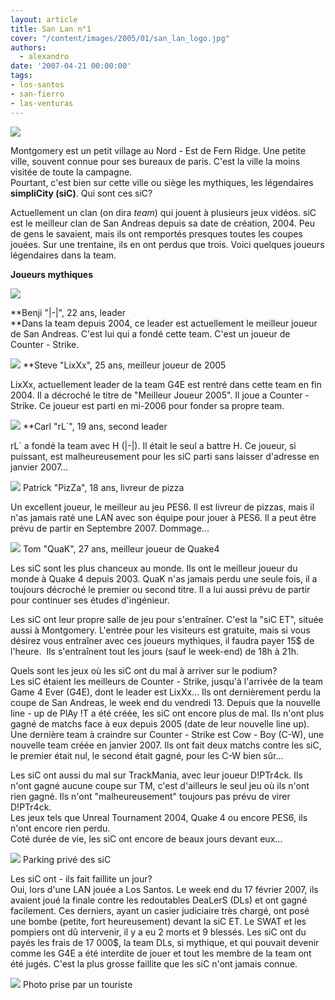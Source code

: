 ```yaml
---
layout: article
title: San Lan n°1
cover: "/content/images/2005/01/san_lan_logo.jpg"
authors:
  - alexandro
date: '2007-04-21 00:00:00'
tags:
- los-santos
- san-fierro
- las-venturas
---
```


![](/content/images/2005/01/montgomery1.jpg)

Montgomery est un petit village au Nord - Est de Fern Ridge. Une petite ville, souvent connue pour ses bureaux de paris. C'est la ville la moins visitée de toute la campagne.  
Pourtant, c'est bien sur cette ville ou siège les mythiques, les légendaires **simpliCity (siC)**. Qui sont ces siC?

Actuellement un clan (on dira _team_) qui jouent&nbsp;à plusieurs jeux vidéos. siC est le meilleur clan de San Andreas depuis sa date de création, 2004. Peu de gens le savaient, mais ils ont remportés presques toutes les coupes jouées. Sur une trentaine, ils en ont perdus que trois. Voici quelques joueurs légendaires dans la team.

**Joueurs mythiques**

![](/content/images/2005/01/h.jpg)

\*\*Benji "|-|", 22 ans, leader  
\*\*Dans la team depuis 2004, ce leader est actuellement le meilleur joueur de San Andreas. C'est lui qui a fondé cette team. C'est un joueur de Counter - Strike.

![](/content/images/2005/01/LixXx.jpg) 
\*\*Steve "LixXx", 25 ans, meilleur joueur de 2005

LixXx, actuellement leader de la team G4E est rentré dans cette team en fin 2004. Il a décroché le titre de "Meilleur Joueur 2005". Il joue a Counter - Strike. Ce joueur est parti en mi-2006 pour fonder sa propre team.

![](/content/images/2005/01/leader_carl.jpg) 
\*\*Carl "rL`", 19 ans, second leader

rL` a fondé la team avec H (|-|). Il était le seul a battre H. Ce joueur, si puissant, est malheureusement pour les siC parti sans laisser d'adresse en janvier 2007...

![](/content/images/2005/01/patrick_live.jpg) 
Patrick "PizZa", 18 ans, livreur de pizza

Un excellent joueur, le meilleur au jeu PES6. Il est livreur de pizzas, mais&nbsp;il n'as jamais raté une LAN avec son équipe pour jouer&nbsp;à PES6. Il a peut être prévu de partir en Septembre 2007. Dommage...

![](/content/images/2005/01/tom_parker1.jpg) 
Tom "QuaK", 27 ans, meilleur joueur de Quake4

Les siC sont les plus chanceux au monde. Ils ont le meilleur joueur du monde&nbsp;à Quake 4 depuis 2003. QuaK n'as jamais perdu une seule fois, il a toujours décroché le premier ou second titre. Il a lui aussi prévu de partir pour continuer ses études d'ingénieur.

Les siC ont leur propre salle de jeu pour s'entraîner. C'est la "siC ET", située aussi&nbsp;à Montgomery. L'entrée pour les visiteurs est gratuite, mais si vous désirez vous entraîner avec ces joueurs mythiques, il faudra payer 15$ de l'heure.&nbsp; Ils s'entraînent tout les jours (sauf le week-end) de 18h&nbsp;à 21h.

Quels sont les jeux où les siC ont du mal&nbsp;à arriver sur le podium?  
Les siC étaient les meilleurs de Counter - Strike, jusqu'à l'arrivée de la team Game 4 Ever (G4E), dont le leader est LixXx... Ils ont dernièrement perdu la coupe de San Andreas, le week end du vendredi 13. Depuis que&nbsp;la nouvelle line - up de PlAy !T a été créée, les siC ont encore plus de mal. Ils n'ont plus gagné de matchs face&nbsp;à eux depuis 2005 (date de leur nouvelle line up). Une dernière team à craindre sur Counter - Strike est Cow - Boy (C-W), une nouvelle team créée en janvier 2007. Ils ont fait deux matchs contre les siC, le premier était nul, le second était gagné, pour les C-W bien sûr...

Les siC ont aussi du mal&nbsp;sur TrackMania, avec leur joueur D!PTr4ck. Ils n'ont gagné aucune coupe sur TM, c'est d'ailleurs le seul jeu où ils n'ont rien gagné. Ils n'ont "malheureusement" toujours pas prévu de virer D!PTr4ck.  
Les jeux tels que Unreal Tournament 2004, Quake 4 ou encore PES6, ils n'ont encore rien perdu.  
Coté durée de vie, les siC ont encore de beaux jours devant eux...

![](/content/images/2005/01/montgomery2.jpg) 
Parking privé des siC

Les siC ont - ils fait faillite un jour?  
Oui, lors d'une LAN jouée a Los Santos. Le week end du 17&nbsp;février 2007, ils avaient joué la finale contre les redoutables DeaLerS (DLs) et ont gagné facilement. Ces derniers, ayant un casier judiciaire très chargé, ont posé une bombe (petite, fort heureusement) devant la siC ET. Le SWAT et les pompiers ont dû intervenir, il y a eu 2 morts et 9 blessés. Les siC ont du payés les frais de 17 000$, la team DLs, si mythique, et qui pouvait devenir comme les G4E a été interdite de jouer et tout les membre de la team ont été jugés. C'est la plus grosse faillite que les siC n'ont jamais connue.

![](/content/images/2005/01/accident3.jpg) 
Photo prise par un touriste